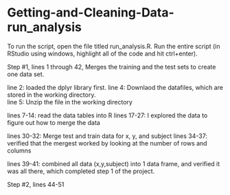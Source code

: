 # Getting-and-Cleaning-Data-run_analysis

To run the script, open the file titled run_analysis.R.  Run the entire script (in RStudio using windows, highlight all of the code and hit ctrl+enter).

Step #1, lines 1 through 42, Merges the training and the test sets to create one data set.

line 2: loaded the dplyr library first.
line 4: Downlaod the datafiles, which are stored in the working directory.  
line 5: Unzip the file in the working directory

lines 7-14: read the data tables into R
lines 17-27: I explored the data to figure out how to merge the data

lines 30-32: Merge test and train data for x, y, and subject
lines 34-37: verified that the mergest worked by looking at the number of rows and columns

lines 39-41: combined all data (x,y,subject) into 1 data frame, and verified it was all there, which completed step 1 of the project.

Step #2, lines 44-51
